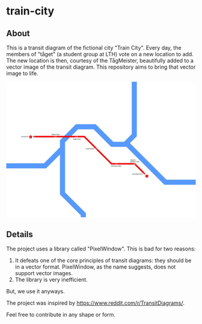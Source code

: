 # train-city

## About
This is a transit diagram of the fictional city "Train City". Every day, the members of "tåget" (a student group at LTH) vote on a new location to add. The new location is then, courtesy of the TågMeister, beautifully added to a vector image of the transit diagram. This repository aims to bring that vector image to life.

![alt text](https://github.com/HampSwe/train-city/blob/main/images/07-10-22.jpeg "Latest version of Train City")

## Details
The project uses a library called "PixelWindow". This is bad for two reasons:

<ol>
  <li>It defeats one of the core principles of transit diagrams: they should be in a vector format. PixelWindow, as the name suggests, does not support vector images.</li>
  <li>The library is very inefficient.</li>
</ol>

But, we use it anyways.

The project was inspired by https://www.reddit.com/r/TransitDiagrams/.

Feel free to contribute in any shape or form.
